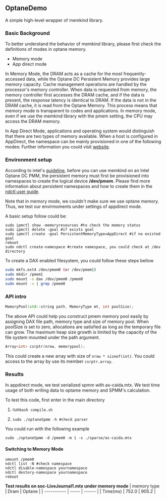 ## OptaneDemo

A simple high-level wrapper of memkind library.

### Basic Background

To better understand the behavior of memkind library, please first check the definitions of modes in optane memory.

* Memory mode
* App direct mode

In Memory Mode, the DRAM acts as a cache for the most frequently-accessed data, while the Optane DC Persistent Memory provides large memory capacity. Cache management operations are handled by the processor's memory controller. When data is requested from memory, the memory controller first accesses the DRAM cache, and if the data is present, the response latency is identical to DRAM. If the data is not in the DRAM cache, it is read from the Optane Memory. This process means that memory mode is transparent to codes and applications. In memory mode, even if we use the memkind library with the pmem setting, the CPU may access the DRAM memory.

In App Direct Mode, applications and operating system would distinguish that there are two types of memory available. When a host is configured in AppDirect, the namespace can be mainly provisioned in one of the following modes: Further information you could visit [website](https://software.intel.com/content/www/us/en/develop/articles/qsg-intro-to-provisioning-pmem.html).

### Environment setup

According to intel's [guideline](https://software.intel.com/content/www/cn/zh/develop/articles/use-memkind-to-manage-volatile-memory-on-intel-optane-persistent-memory.html), before you can use memkind on an Intel Optane DC PMM, the persistent memory must first be provisioned into namespaces to create the logical device **/dev/pmem**. Please find more information about persistent namespaces and how to create them in the [ndctl user guide](https://docs.pmem.io/ndctl-users-guide). 

Note that in memory mode, we couldn't make sure we use optane memory. Thus, we test our envirmoments under settings of appdirect mode.

A basic setup follow could be:

```shell
sudo ipmctl show -memoryresourses #to check the memory status
sudo ipmctl delete -goal #if exists goal
sudo ipmctl create -goal PersistentMemoryType=AppDirect #if no existed goal
reboot
sudo ndctl create-namespace #create namespace, you could check at /dev directory
```

To create a DAX enabled filesystem, you could follow these steps bellow

```bash
sudo mkfs.ext4 /dev/pmem0 (or /dev/pmem1)
sudo mkdir /pmem1
sudo mount -o dax /dev/pmem0 /pmem0
sudo mount -v | grep /pmem0
```

### API intro

```C++
MemoryPool(std::string path, MemoryType mt, int poolSize);
```

The above API could help you construct pmem memory pool easily by assigning DAX file path, memory type and size of memory pool. 
When poolSize is set to zero, allocations are satisfied as long as the temporary file can grow. 
The maximum heap size growth is limited by the capacity of the file system mounted under the path argument.

```C++
Array<int> csrptr(nrow, memorypool);
```

This could create a new array with size of ```nrow * sizeof(int)```. You could access to the array by use its member ```csrptr.array```.

### Results

In appdirect mode, we test serialized spmm with as-caida.mtx.  We test time usage of both writing data to optame memory and SPMM's calculation. 

To test this code, first enter in the main directory

1. run```bash compile.sh```

2. ```shell
   sudo ./optaneSpmm -h #check parser
   ```

You could run with the following example

``` 
sudo ./optaneSpmm -d /pmem0 -m 1 -s ./sparse/as-caida.mtx 
```

#### Switching to Memory Mode

``` shell
umount /pmem0
ndctl list -N #check namespace
ndctl disable-namespace yournamespace
ndctl destory-namespace yournamespace
reboot
```

**Test results on soc-LiveJournal1.mtx under memory mode**
| memory type | Dram  | Optane |
| ----------- | ----- | ------ |
| Time(ms)    | 752.0 | 905.2  |
